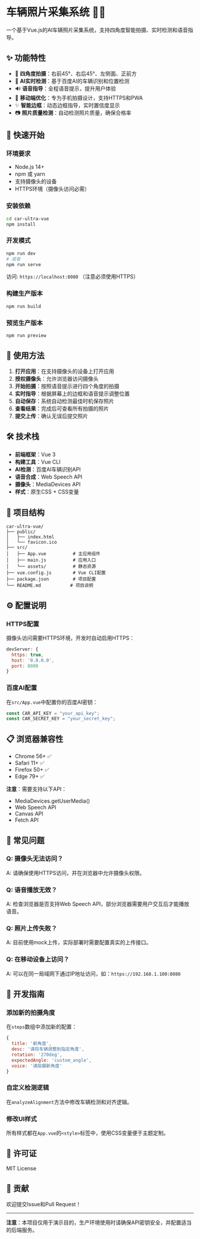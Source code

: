 # 车辆照片采集系统 🚗📸

一个基于Vue.js的AI车辆照片采集系统，支持四角度智能拍摄、实时检测和语音指导。

## ✨ 功能特性

- 🎯 **四角度拍摄**：右前45°、右后45°、左侧面、正前方
- 🤖 **AI实时检测**：基于百度AI的车辆识别和位置检测
- 🔊 **语音指导**：全程语音提示，提升用户体验
- 📱 **移动端优化**：专为手机拍摄设计，支持HTTPS和PWA
- ✨ **智能边框**：动态边框指导，实时置信度显示
- 📷 **照片质量检测**：自动检测照片质量，确保合格率

## 🚀 快速开始

### 环境要求

- Node.js 14+
- npm 或 yarn
- 支持摄像头的设备
- HTTPS环境（摄像头访问必需）

### 安装依赖

```bash
cd car-ultra-vue
npm install
```

### 开发模式

```bash
npm run dev
# 或者
npm run serve
```

访问: `https://localhost:8080` （注意必须使用HTTPS）

### 构建生产版本

```bash
npm run build
```

### 预览生产版本

```bash
npm run preview
```

## 📱 使用方法

1. **打开应用**：在支持摄像头的设备上打开应用
2. **授权摄像头**：允许浏览器访问摄像头
3. **开始拍摄**：按照语音提示进行四个角度的拍摄
4. **实时指导**：根据屏幕上的边框和语音提示调整位置
5. **自动保存**：系统自动检测最佳时机保存照片
6. **查看结果**：完成后可查看所有拍摄的照片
7. **提交上传**：确认无误后提交照片

## 🛠️ 技术栈

- **前端框架**：Vue 3
- **构建工具**：Vue CLI
- **AI检测**：百度AI车辆识别API
- **语音合成**：Web Speech API
- **摄像头**：MediaDevices API
- **样式**：原生CSS + CSS变量

## 📁 项目结构

```
car-ultra-vue/
├── public/
│   ├── index.html
│   └── favicon.ico
├── src/
│   ├── App.vue          # 主应用组件
│   ├── main.js          # 应用入口
│   └── assets/          # 静态资源
├── vue.config.js        # Vue CLI配置
├── package.json         # 项目配置
└── README.md           # 项目说明
```

## ⚙️ 配置说明

### HTTPS配置

摄像头访问需要HTTPS环境，开发时自动启用HTTPS：

```javascript
devServer: {
  https: true,
  host: '0.0.0.0',
  port: 8080
}
```

### 百度AI配置

在`src/App.vue`中配置你的百度AI密钥：

```javascript
const CAR_API_KEY = "your_api_key";
const CAR_SECRET_KEY = "your_secret_key";
```

## 📋 浏览器兼容性

- Chrome 56+ ✅
- Safari 11+ ✅
- Firefox 50+ ✅
- Edge 79+ ✅

**注意**：需要支持以下API：
- MediaDevices.getUserMedia()
- Web Speech API
- Canvas API
- Fetch API

## 🔧 常见问题

### Q: 摄像头无法访问？
A: 请确保使用HTTPS访问，并在浏览器中允许摄像头权限。

### Q: 语音播放无效？
A: 检查浏览器是否支持Web Speech API，部分浏览器需要用户交互后才能播放语音。

### Q: 照片上传失败？
A: 目前使用mock上传，实际部署时需要配置真实的上传接口。

### Q: 在移动设备上访问？
A: 可以在同一局域网下通过IP地址访问，如：`https://192.168.1.100:8080`

## 🎯 开发指南

### 添加新的拍摄角度

在`steps`数组中添加新的配置：

```javascript
{
  title: '新角度',
  desc: '请将车辆调整到指定角度',
  rotation: '270deg',
  expectedAngle: 'custom_angle',
  voice: '请拍摄新角度'
}
```

### 自定义检测逻辑

在`analyzeAlignment`方法中修改车辆检测和对齐逻辑。

### 修改UI样式

所有样式都在`App.vue`的`<style>`标签中，使用CSS变量便于主题定制。

## 📄 许可证

MIT License

## 🤝 贡献

欢迎提交Issue和Pull Request！

---

**注意**：本项目仅用于演示目的，生产环境使用时请确保API密钥安全，并配置适当的后端服务。
